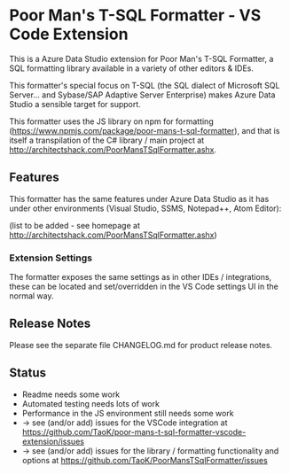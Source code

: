 # Poor Man's T-SQL Formatter - VS Code Extension

This is a Azure Data Studio extension for Poor Man's T-SQL Formatter, a SQL formatting library available in a variety of other editors & IDEs.

This formatter's special focus on T-SQL (the SQL dialect of Microsoft SQL Server... and Sybase/SAP Adaptive Server Enterprise) makes Azure Data Studio a sensible target for support.

This formatter uses the JS library on npm for formatting (https://www.npmjs.com/package/poor-mans-t-sql-formatter), and that is itself a transpilation of the C# library / main project at http://architectshack.com/PoorMansTSqlFormatter.ashx.

## Features

This formatter has the same features under Azure Data Studio as it has under other environments (Visual Studio, SSMS, Notepad++, Atom Editor):

(list to be added - see homepage at http://architectshack.com/PoorMansTSqlFormatter.ashx)

### Extension Settings

The formatter exposes the same settings as in other IDEs / integrations, these can be located and set/overridden in the VS Code settings UI in the normal way.

## Release Notes

Please see the separate file CHANGELOG.md for product release notes.

## Status

* Readme needs some work
* Automated testing needs lots of work
* Performance in the JS environment still needs some work
* -> see (and/or add) issues for the VSCode integration at https://github.com/TaoK/poor-mans-t-sql-formatter-vscode-extension/issues
* -> see (and/or add) issues for the library / formatting functionality and options at https://github.com/TaoK/PoorMansTSqlFormatter/issues

